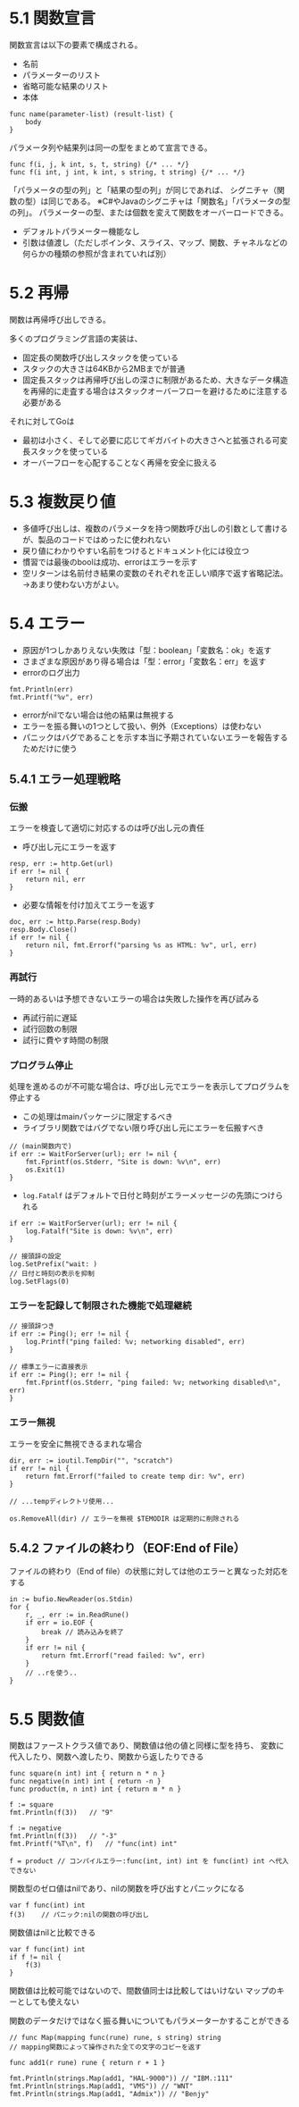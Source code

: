 #  5.1 関数宣言

関数宣言は以下の要素で構成される。
- 名前
- パラメーターのリスト
- 省略可能な結果のリスト
- 本体

```
func name(parameter-list) (result-list) {
    body
}
```

パラメータ列や結果列は同一の型をまとめて宣言できる。
```
func f(i, j, k int, s, t, string) {/* ... */}
func f(i int, j int, k int, s string, t string) {/* ... */}
```

「パラメータの型の列」と「結果の型の列」が同じであれば、
シグニチャ（関数の型）は同じである。
※C#やJavaのシグニチャは「関数名」「パラメータの型の列」。
パラメーターの型、または個数を変えて関数をオーバーロードできる。

- デフォルトパラメーター機能なし
- 引数は値渡し（ただしポインタ、スライス、マップ、関数、チャネルなどの何らかの種類の参照が含まれていれば別）

# 5.2 再帰
関数は再帰呼び出しできる。

多くのプログラミング言語の実装は、
- 固定長の関数呼び出しスタックを使っている
- スタックの大きさは64KBから2MBまでが普通
- 固定長スタックは再帰呼び出しの深さに制限があるため、大きなデータ構造を再帰的に走査する場合はスタックオーバーフローを避けるために注意する必要がある

それに対してGoは
- 最初は小さく、そして必要に応じてギガバイトの大きさへと拡張される可変長スタックを使っている
- オーバーフローを心配することなく再帰を安全に扱える

# 5.3 複数戻り値
- 多値呼び出しは、複数のパラメータを持つ関数呼び出しの引数として書けるが、製品のコードではめったに使われない
- 戻り値にわかりやすい名前をつけるとドキュメント化には役立つ
- 慣習では最後のboolは成功、errorはエラーを示す
- 空リターンは名前付き結果の変数のそれぞれを正しい順序で返す省略記法。
→あまり使わない方がよい。

# 5.4 エラー
- 原因が1つしかありえない失敗は「型：boolean」「変数名：ok」を返す
- さまざまな原因があり得る場合は「型：error」「変数名：err」を返す
 - errorのログ出力
 ```
 fmt.Println(err)
 fmt.Printf("%v", err)
 ```
  - errorがnilでない場合は他の結果は無視する
- エラーを振る舞いの1つとして扱い、例外（Exceptions）は使わない
- パニックはバグであることを示す本当に予期されていないエラーを報告するためだけに使う

## 5.4.1 エラー処理戦略

### 伝搬
エラーを検査して適切に対応するのは呼び出し元の責任
- 呼び出し元にエラーを返す
```
resp, err := http.Get(url)
if err != nil {
    return nil, err
}
```

- 必要な情報を付け加えてエラーを返す
```
doc, err := http.Parse(resp.Body)
resp.Body.Close()
if err != nil {
    return nil, fmt.Errorf("parsing %s as HTML: %v", url, err)
}
```

### 再試行
一時的あるいは予想できないエラーの場合は失敗した操作を再び試みる
- 再試行前に遅延
- 試行回数の制限
- 試行に費やす時間の制限

### プログラム停止
処理を進めるのが不可能な場合は、呼び出し元でエラーを表示してプログラムを停止する
- この処理はmainパッケージに限定するべき
- ライブラリ関数ではバグでない限り呼び出し元にエラーを伝搬すべき
```
// (main関数内で)
if err := WaitForServer(url); err != nil {
    fmt.Fprintf(os.Stderr, "Site is down: %v\n", err)
    os.Exit(1)
}
```

- ```log.Fatalf``` はデフォルトで日付と時刻がエラーメッセージの先頭につけられる
```
if err := WaitForServer(url); err != nil {
    log.Fatalf("Site is down: %v\n", err)
}

// 接頭辞の設定
log.SetPrefix("wait: )
// 日付と時刻の表示を抑制
log.SetFlags(0)
```

### エラーを記録して制限された機能で処理継続
```
// 接頭辞つき
if err := Ping(); err != nil {
    log.Printf("ping failed: %v; networking disabled", err)
}

// 標準エラーに直接表示
if err := Ping(); err != nil {
    fmt.Fprintf(os.Stderr, "ping failed: %v; networking disabled\n", err)
}
```

### エラー無視
エラーを安全に無視できるまれな場合
```
dir, err := ioutil.TempDir("", "scratch")
if err != nil {
    return fmt.Errorf("failed to create temp dir: %v", err)
}

// ...tempディレクトリ使用...

os.RemoveAll(dir) // エラーを無視 $TEMODIR は定期的に削除される
```

## 5.4.2 ファイルの終わり（EOF:End of File）
ファイルの終わり（End of file）の状態に対しては他のエラーと異なった対応をする
```
in := bufio.NewReader(os.Stdin)
for {
    r, _, err := in.ReadRune()
    if err = io.EOF {
        break // 読み込みを終了
    }
    if err != nil {
        return fmt.Errorf("read failed: %v", err)
    }
    // ..rを使う..
}
```

# 5.5 関数値
関数はファーストクラス値であり、関数値は他の値と同様に型を持ち、
変数に代入したり、関数へ渡したり、関数から返したりできる
```
func square(n int) int { return n * n }
func negative(n int) int { return -n }
func product(m, n int) int { return m * n }

f := square
fmt.Println(f(3))   // "9"

f := negative
fmt.Println(f(3))   // "-3"
fmt.Printf("%T\n", f)   // "func(int) int"

f = product // コンパイルエラー:func(int, int) int を func(int) int へ代入できない
```

関数型のゼロ値はnilであり、nilの関数を呼び出すとパニックになる
```
var f func(int) int
f(3)    // パニック:nilの関数の呼び出し
```

関数値はnilと比較できる
```
var f func(int) int
if f != nil {
    f(3)
}
```

関数値は比較可能ではないので、間数値同士は比較してはいけない
マップのキーとしても使えない

関数のデータだけではなく振る舞いについてもパラメーターかすることができる
```
// func Map(mapping func(rune) rune, s string) string
// mapping関数によって操作された全ての文字のコピーを返す

func add1(r rune) rune { return r + 1 }

fmt.Println(strings.Map(add1, "HAL-9000")) // "IBM.:111"
fmt.Println(strings.Map(add1, "VMS")) // "WNT"
fmt.Println(strings.Map(add1, "Admix")) // "Benjy"
```
